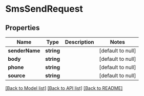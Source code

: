# SmsSendRequest

## Properties
Name | Type | Description | Notes
------------ | ------------- | ------------- | -------------
**senderName** | **string** |  | [default to null]
**body** | **string** |  | [default to null]
**phone** | **string** |  | [default to null]
**source** | **string** |  | [default to null]

[[Back to Model list]](../README.md#documentation-for-models) [[Back to API list]](../README.md#documentation-for-api-endpoints) [[Back to README]](../README.md)


